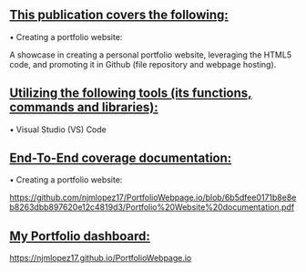 ## <ins>This publication covers the following:<ins>

• Creating a portfolio website: 

A showcase in creating a personal portfolio website, leveraging the HTML5 code, 
and promoting it in Github (file repository and webpage hosting).

## <ins>Utilizing the following tools (its functions, commands and libraries):<ins>

• Visual Studio (VS) Code 

## <ins>End-To-End coverage documentation:<ins>

• Creating a portfolio website: 

https://github.com/njmlopez17/PortfolioWebpage.io/blob/6b5dfee0171b8e8eb8263dbb897620e12c4819d3/Portfolio%20Website%20documentation.pdf

## <ins>My Portfolio dashboard:<ins>

https://njmlopez17.github.io/PortfolioWebpage.io


